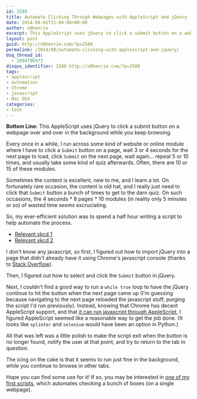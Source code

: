 ```yaml
---
id: 2588
title: Automate Clicking Through Webpages with AppleScript and jQuery
date: 2014-08-01T11:04:04+00:00
author: n8henrie
excerpt: This AppleScript uses jQuery to click a submit button on a webpage over and over in the background while you keep browsing.
layout: post
guid: http://n8henrie.com/?p=2588
permalink: /2014/08/automate-clicking-with-applescript-and-jquery/
dsq_thread_id:
  - 2894796973
disqus_identifier: 2588 http://n8henrie.com/?p=2588
tags:
- applescript
- automation
- Chrome
- javascript
- Mac OSX
categories:
- tech
---
```

**Bottom Line:** This AppleScript uses jQuery to click a submit button on a webpage over and over in the background while you keep browsing.<!--more-->

Every once in a while, I run across some kind of website or online module where I have to click a `Submit` button on a page, wait 3 or 4 seconds for the next page to load, click `Submit` on the next page, wait again... repeat 5 or 10 times, and usually take some kind of quiz afterwards. Often, there are 10 or 15 of these modules.

Sometimes the content is excellent, new to me, and I learn a lot. On fortunately rare occasion, the content is old hat, and I really just need to click that `Submit` button a bunch of times to get to the darn quiz. On such occasions, the 4 seconds \* 8 pages \* 10 modules (in reality only 5 minutes or so) of wasted time _seems_ excruciating.

So, my ever-efficient solution was to spend a half hour writing a script to help automate the process.

  * <a href="http://xkcd.com/1319/" target="_blank">Relevant xkcd 1</a>
  * <a href="http://xkcd.com/1205/" target="_blank">Relevant xkcd 2</a>

I don't know any javascript, so first, I figured out how to import jQuery into a page that didn't already have it using Chrome's javascript console (thanks to <a href="http://stackoverflow.com/questions/7474354/include-jquery-in-the-javascript-console" target="_blank">Stack Overflow</a>).

Then, I figured out how to select and click the `Submit` button in jQuery.

Next, I couldn't find a good way to run a `while true` loop to have the jQuery continue to hit the button when the next page came up (I'm guessing because navigating to the next page reloaded the javascript stuff, purging the script I'd run previously). Instead, knowing that Chrome has decent AppleScript support, and that [it can run javascript through AppleScript](http://n8henrie.com/2014/07/get-google-cache-applescript/ "Get Google Cache AppleScript - n8henrie.com"), I figured AppleScript seemed like a reasonable way to get the job done. (It looks like `splinter` and `selenium` would have been an option in Python.)

All that was left was a little polish to make the script exit when the button is no longer found, notify the user at that point, and try to return to the tab in question.

The icing on the cake is that it seems to run just fine in the background, while you continue to browse in other tabs.

Hope you can find some use for it! If so, you may be interested in [one of my first scripts](http://n8henrie.com/2012/09/applescript-to-automate-checking-checkboxes-in-your-web-browser/), which automates checking a bunch of boxes (on a single webpage).

<script src="https://gist.github.com/n8henrie/b6f403cec37fa41604ab.js"></script>
